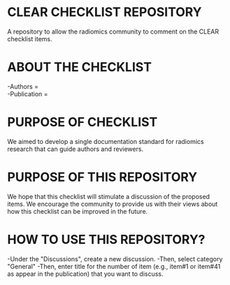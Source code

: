 # CLEAR CHECKLIST REPOSITORY
A repository to allow the radiomics community to comment on the CLEAR checklist items.

# ABOUT THE CHECKLIST
-Authors =  
-Publication =  
# PURPOSE OF CHECKLIST
We aimed to develop a single documentation standard for radiomics research that can guide authors and reviewers. 
# PURPOSE OF THIS REPOSITORY
We hope that this checklist will stimulate a discussion of the proposed items. We encourage the community to provide us with their views about how this checklist can be improved in the future. 
# HOW TO USE THIS REPOSITORY?
-Under the "Discussions", create a new discussion.
-Then, select category "General"
-Then, enter title for the number of item (e.g., item#1 or item#41 as appear in the publication) that you want to discuss.

